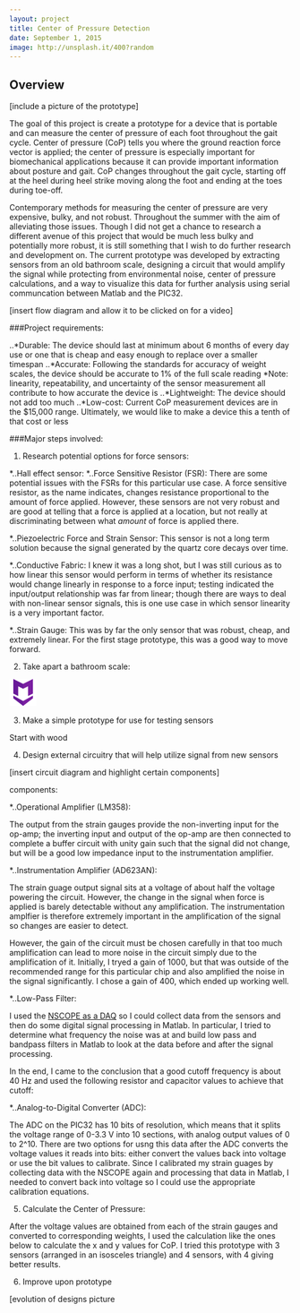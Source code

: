 ```yaml
---
layout: project
title: Center of Pressure Detection
date: September 1, 2015
image: http://unsplash.it/400?random
---
```


## Overview

[include a picture of the prototype]

The goal of this project is create a prototype for a device that is portable and can measure the center of pressure of each foot throughout the gait cycle. Center of pressure (CoP) tells you where the ground reaction force vector is applied; the center of pressure is especially important for biomechanical applications because it can provide important information about posture and gait. CoP changes throughout the gait cycle, starting off at the heel during heel strike moving along the foot and ending at the toes during toe-off.

Contemporary methods for measuring the center of pressure are very expensive, bulky, and not robust. Throughout the summer with the aim of alleviating those issues. Though I did not get a chance to research a different avenue of this project that would be much less bulky and potentially more robust, it is still something that I wish to do further research and development on. The current prototype was developed by extracting sensors from an old bathroom scale, designing a circuit that would amplify the signal while protecting from environmental noise, center of pressure calculations, and a way to visualize this data for further analysis using serial communcation between Matlab and the PIC32.

[insert flow diagram and allow it to be clicked on for a video]

###Project requirements:

..*Durable:
	The device should last at minimum about 6 months of every day use or one that is cheap and easy enough to replace over a smaller timespan
..*Accurate:
	Following the standards for accuracy of weight scales, the device should be accurate to 1% of the full scale reading
	*Note: linearity, repeatability, and uncertainty of the sensor measurement all contribute to how accurate the device is
..*Lightweight:
	The device should not add too much 
..*Low-cost:
	Current CoP measurement devices are in the $15,000 range. Ultimately, we would like to make a device this a tenth of that cost or less 

###Major steps involved:

1. Research potential options for force sensors:

*..Hall effect sensor:
*..Force Sensitive Resistor (FSR):
	There are some potential issues with the FSRs for this particular use case. A force sensitive resistor, as the name indicates, changes resistance proportional to the amount of force applied. However, these sensors are not very robust and are good at telling that a force is applied at a location, but not really at discriminating between what *amount* of force is applied there.

*..Piezoelectric Force and Strain Sensor:
	This sensor is not a long term solution because the signal generated by the quartz core decays over time.

*..Conductive Fabric:
	I knew it was a long shot, but I was still curious as to how linear this sensor would perform in terms of whether its resistance would change linearly in response to a force input; testing indicated the input/output relationship was far from linear; though there are ways to deal with non-linear sensor signals, this is one use case in which sensor linearity is a very important factor.

*..Strain Gauge:
	This was by far the only sensor that was robust, cheap, and extremely linear. For the first stage prototype, this was a good way to move forward.

2. Take apart a bathroom scale:

![alt text](https://github.com/adam-p/markdown-here/raw/master/src/common/images/icon48.png "Image reference: http://guideimg.alibaba.com/images/shop/2015/07/22/83/health-o-meter-hdr900kd01-digital-scale-with-led-display_6104383.jpeg")

3. Make a simple prototype for use for testing sensors

Start with wood


4. Design external circuitry that will help utilize signal from new sensors

[insert circuit diagram and highlight certain components]

components:

*..Operational Amplifier (LM358):

The output from the strain gauges provide the non-inverting input for the op-amp; the inverting input and output of the op-amp are then connected to complete a buffer circuit with unity gain such that the signal did not change, but will be a good low impedance input to the instrumentation amplifier.

*..Instrumentation Amplifier (AD623AN):

The strain guage output signal sits at a voltage of about half the voltage powering the circuit. However, the change in the signal when force is applied is barely detectable without any amplification. The instrumentation amplfier is therefore extremely important in the amplification of the signal so changes are easier to detect.

However, the gain of the circuit must be chosen carefully in that too much amplification can lead to more noise in the circuit simply due to the amplification of it. Initially, I tryed a gain of 1000, but that was outside of the recommended range for this particular chip and also amplified the noise in the signal significantly. I chose a gain of 400, which ended up working well.

*..Low-Pass Filter:

I used the [NSCOPE as a DAQ](http://hades.mech.northwestern.edu/index.php/NScope) so I could collect data from the sensors and then do some digital signal processing in Matlab. In particular, I tried to determine what frequency the noise was at and build low pass and bandpass filters in Matlab to look at the data before and after the signal processing.

In the end, I came to the conclusion that a good cutoff frequency is about 40 Hz and used the following resistor and capacitor values to achieve that cutoff:




*..Analog-to-Digital Converter (ADC):

The ADC on the PIC32 has 10 bits of resolution, which means that it splits the voltage range of 0-3.3 V into 10 sections, with analog output values of 0 to 2^10. There are two options for usng this data after the ADC converts the voltage values it reads into bits: either convert the values back into voltage or use the bit values to calibrate. Since I calibrated my strain guages by collecting data with the NSCOPE again and processing that data in Matlab, I needed to convert back into voltage so I could use the appropriate calibration equations.


5. Calculate the Center of Pressure:

After the voltage values are obtained from each of the strain gauges and converted to corresponding weights, I used the calculation like the ones below to calculate the x and y values for CoP. I tried this prototype with 3 sensors (arranged in an isosceles triangle) and 4 sensors, with 4 giving better results.

6. Improve upon prototype 

[evolution of designs picture

